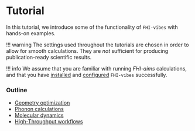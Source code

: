 Tutorial
===

In this tutorial, we introduce some of the functionality of `FHI-vibes` with hands-on examples.

!!! warning
	The settings used throughout the tutorials are chosen in order to allow for smooth calculations. They are _not_ sufficient for producing publication-ready scientific results.

!!! info
	We assume that you are familiar with running *FHI-aims* calculations, and that you have [installed](../README.md#installation) and [configured](../README.md#configuration) `FHI-vibes` successfully.

### Outline

- [Geometry optimization](1_geometry_optimization.md)
- [Phonon calculations](2_phonopy_intro.md)
- [Molecular dynamics](3_md_intro.md)
- [High-Throughput workflows](../High_Throughput/Tutorial/0_phonopy.md)